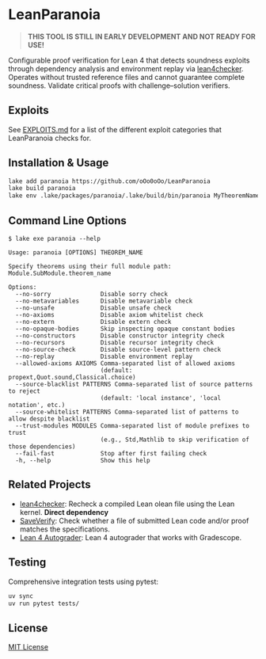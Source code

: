 # LeanParanoia

> **THIS TOOL IS STILL IN EARLY DEVELOPMENT AND NOT READY FOR USE!**

Configurable proof verification for Lean 4 that detects soundness exploits through dependency analysis and environment replay via [lean4checker](https://github.com/leanprover/lean4checker). Operates without trusted reference files and cannot guarantee complete soundness. Validate critical proofs with challenge–solution verifiers.

## Exploits

See [EXPLOITS.md](EXPLOITS.md) for a list of the different exploit categories that LeanParanoia checks for.

## Installation & Usage

```bash
lake add paranoia https://github.com/oOo0oOo/LeanParanoia
lake build paranoia
lake env .lake/packages/paranoia/.lake/build/bin/paranoia MyTheoremName
```

## Command Line Options

```shell
$ lake exe paranoia --help

Usage: paranoia [OPTIONS] THEOREM_NAME

Specify theorems using their full module path: Module.SubModule.theorem_name

Options:
  --no-sorry              Disable sorry check
  --no-metavariables      Disable metavariable check
  --no-unsafe             Disable unsafe check
  --no-axioms             Disable axiom whitelist check
  --no-extern             Disable extern check
  --no-opaque-bodies      Skip inspecting opaque constant bodies
  --no-constructors       Disable constructor integrity check
  --no-recursors          Disable recursor integrity check
  --no-source-check       Disable source-level pattern check
  --no-replay             Disable environment replay
  --allowed-axioms AXIOMS Comma-separated list of allowed axioms
                          (default: propext,Quot.sound,Classical.choice)
  --source-blacklist PATTERNS Comma-separated list of source patterns to reject
                          (default: 'local instance', 'local notation', etc.)
  --source-whitelist PATTERNS Comma-separated list of patterns to allow despite blacklist
  --trust-modules MODULES Comma-separated list of module prefixes to trust
                          (e.g., Std,Mathlib to skip verification of those dependencies)
  --fail-fast             Stop after first failing check
  -h, --help              Show this help
```

## Related Projects

- [lean4checker](https://github.com/leanprover/lean4checker): Recheck a compiled Lean olean file using the Lean kernel. **Direct dependency**
- [SaveVerify](https://github.com/GasStationManager/SafeVerify): Check whether a file of submitted Lean code and/or proof matches the specifications.
- [Lean 4 Autograder](https://github.com/robertylewis/lean4-autograder-main): Lean 4 autograder that works with Gradescope.

## Testing

Comprehensive integration tests using pytest:

```bash
uv sync
uv run pytest tests/
```

## License

[MIT License](LICENSE)